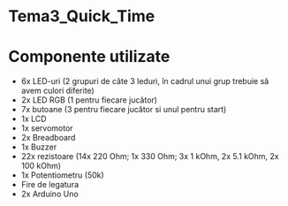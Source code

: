 # Tema3_Quick_Time

# Componente utilizate
- 6x LED-uri (2 grupuri de câte 3 leduri, în cadrul unui grup trebuie să avem culori diferite)
- 2x LED RGB (1 pentru fiecare jucător)
- 7x butoane (3 pentru fiecare jucător si unul pentru start)
- 1x LCD
- 1x servomotor
- 2x Breadboard
- 1x Buzzer
- 22x rezistoare (14x 220 Ohm; 1x 330 Ohm; 3x 1 kOhm, 2x 5.1 kOhm, 2x 100 kOhm)
- 1x Potentiometru (50k)
- Fire de legatura
- 2x Arduino Uno
